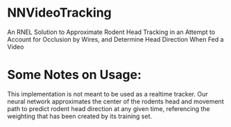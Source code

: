# NNVideoTracking

An RNEL Solution to Approximate Rodent Head Tracking in an Attempt to Account for Occlusion by Wires, and Determine Head Direction When Fed a Video

# Some Notes on Usage:

This implementation is not meant to be used as a realtime tracker. Our neural network approximates the center of the rodents head and movement path to predict rodent head direction at any given time, referencing the weighting that has been created by its training set.